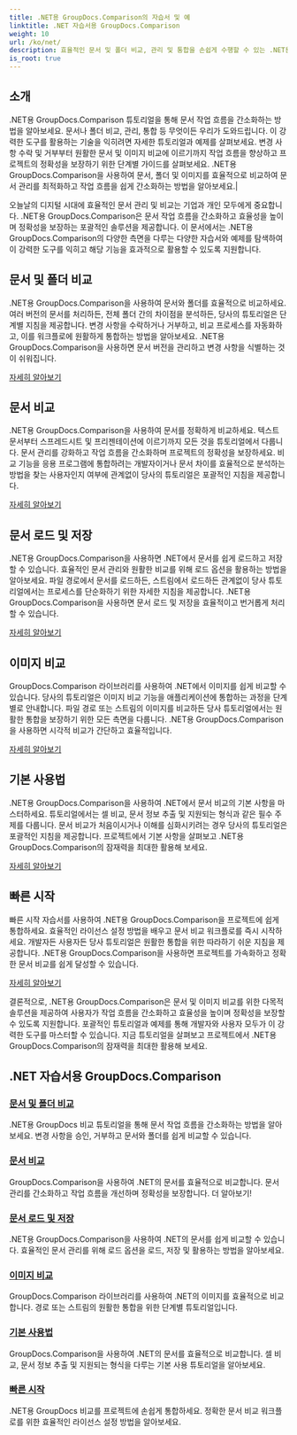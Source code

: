 ```yaml
---
title: .NET용 GroupDocs.Comparison의 자습서 및 예
linktitle: .NET 자습서용 GroupDocs.Comparison
weight: 10
url: /ko/net/
description: 효율적인 문서 및 폴더 비교, 관리 및 통합을 손쉽게 수행할 수 있는 .NET용 GroupDocs.Comparison에 대한 포괄적인 자습서를 살펴보세요.
is_root: true
---
```

## 소개

.NET용 GroupDocs.Comparison 튜토리얼을 통해 문서 작업 흐름을 간소화하는 방법을 알아보세요. 문서나 폴더 비교, 관리, 통합 등 무엇이든 우리가 도와드립니다. 이 강력한 도구를 활용하는 기술을 익히려면 자세한 튜토리얼과 예제를 살펴보세요. 변경 사항 수락 및 거부부터 원활한 문서 및 이미지 비교에 이르기까지 작업 흐름을 향상하고 프로젝트의 정확성을 보장하기 위한 단계별 가이드를 살펴보세요. .NET용 GroupDocs.Comparison을 사용하여 문서, 폴더 및 이미지를 효율적으로 비교하여 문서 관리를 최적화하고 작업 흐름을 쉽게 간소화하는 방법을 알아보세요.|

오늘날의 디지털 시대에 효율적인 문서 관리 및 비교는 기업과 개인 모두에게 중요합니다. .NET용 GroupDocs.Comparison은 문서 작업 흐름을 간소화하고 효율성을 높이며 정확성을 보장하는 포괄적인 솔루션을 제공합니다. 이 문서에서는 .NET용 GroupDocs.Comparison의 다양한 측면을 다루는 다양한 자습서와 예제를 탐색하여 이 강력한 도구를 익히고 해당 기능을 효과적으로 활용할 수 있도록 지원합니다.

## 문서 및 폴더 비교

.NET용 GroupDocs.Comparison을 사용하여 문서와 폴더를 효율적으로 비교하세요. 여러 버전의 문서를 처리하든, 전체 폴더 간의 차이점을 분석하든, 당사의 튜토리얼은 단계별 지침을 제공합니다. 변경 사항을 수락하거나 거부하고, 비교 프로세스를 자동화하고, 이를 워크플로에 원활하게 통합하는 방법을 알아보세요. .NET용 GroupDocs.Comparison을 사용하면 문서 버전을 관리하고 변경 사항을 식별하는 것이 쉬워집니다.

[자세히 알아보기](./documents-and-folder-comparison/)

## 문서 비교

.NET용 GroupDocs.Comparison을 사용하여 문서를 정확하게 비교하세요. 텍스트 문서부터 스프레드시트 및 프리젠테이션에 이르기까지 모든 것을 튜토리얼에서 다룹니다. 문서 관리를 강화하고 작업 흐름을 간소화하며 프로젝트의 정확성을 보장하세요. 비교 기능을 응용 프로그램에 통합하려는 개발자이거나 문서 차이를 효율적으로 분석하는 방법을 찾는 사용자인지 여부에 관계없이 당사의 튜토리얼은 포괄적인 지침을 제공합니다.

[자세히 알아보기](./document-comparison/)

## 문서 로드 및 저장

.NET용 GroupDocs.Comparison을 사용하면 .NET에서 문서를 쉽게 로드하고 저장할 수 있습니다. 효율적인 문서 관리와 원활한 비교를 위해 로드 옵션을 활용하는 방법을 알아보세요. 파일 경로에서 문서를 로드하든, 스트림에서 로드하든 관계없이 당사 튜토리얼에서는 프로세스를 단순화하기 위한 자세한 지침을 제공합니다. .NET용 GroupDocs.Comparison을 사용하면 문서 로드 및 저장을 효율적이고 번거롭게 처리할 수 있습니다.

[자세히 알아보기](./loading-and-saving-documents/)

## 이미지 비교

GroupDocs.Comparison 라이브러리를 사용하여 .NET에서 이미지를 쉽게 비교할 수 있습니다. 당사의 튜토리얼은 이미지 비교 기능을 애플리케이션에 통합하는 과정을 단계별로 안내합니다. 파일 경로 또는 스트림의 이미지를 비교하든 당사 튜토리얼에서는 원활한 통합을 보장하기 위한 모든 측면을 다룹니다. .NET용 GroupDocs.Comparison을 사용하면 시각적 비교가 간단하고 효율적입니다.

[자세히 알아보기](./image-comparison/)

## 기본 사용법 

.NET용 GroupDocs.Comparison을 사용하여 .NET에서 문서 비교의 기본 사항을 마스터하세요. 튜토리얼에서는 셀 비교, 문서 정보 추출 및 지원되는 형식과 같은 필수 주제를 다룹니다. 문서 비교가 처음이시거나 이해를 심화시키려는 경우 당사의 튜토리얼은 포괄적인 지침을 제공합니다. 프로젝트에서 기본 사항을 살펴보고 .NET용 GroupDocs.Comparison의 잠재력을 최대한 활용해 보세요.

[자세히 알아보기](./basic-usage/)

## 빠른 시작 

빠른 시작 자습서를 사용하여 .NET용 GroupDocs.Comparison을 프로젝트에 쉽게 통합하세요. 효율적인 라이선스 설정 방법을 배우고 문서 비교 워크플로를 즉시 시작하세요. 개발자든 사용자든 당사 튜토리얼은 원활한 통합을 위한 따라하기 쉬운 지침을 제공합니다. .NET용 GroupDocs.Comparison을 사용하면 프로젝트를 가속화하고 정확한 문서 비교를 쉽게 달성할 수 있습니다.

[자세히 알아보기](./quick-start/)

결론적으로, .NET용 GroupDocs.Comparison은 문서 및 이미지 비교를 위한 다목적 솔루션을 제공하여 사용자가 작업 흐름을 간소화하고 효율성을 높이며 정확성을 보장할 수 있도록 지원합니다. 포괄적인 튜토리얼과 예제를 통해 개발자와 사용자 모두가 이 강력한 도구를 마스터할 수 있습니다. 지금 튜토리얼을 살펴보고 프로젝트에서 .NET용 GroupDocs.Comparison의 잠재력을 최대한 활용해 보세요.
## .NET 자습서용 GroupDocs.Comparison 
### [문서 및 폴더 비교](./documents-and-folder-comparison/)
.NET용 GroupDocs 비교 튜토리얼을 통해 문서 작업 흐름을 간소화하는 방법을 알아보세요. 변경 사항을 승인, 거부하고 문서와 폴더를 쉽게 비교할 수 있습니다.
### [문서 비교](./document-comparison/)
GroupDocs.Comparison을 사용하여 .NET의 문서를 효율적으로 비교합니다. 문서 관리를 간소화하고 작업 흐름을 개선하며 정확성을 보장합니다. 더 알아보기!
### [문서 로드 및 저장](./loading-and-saving-documents/)
.NET용 GroupDocs.Comparison을 사용하여 .NET의 문서를 쉽게 비교할 수 있습니다. 효율적인 문서 관리를 위해 로드 옵션을 로드, 저장 및 활용하는 방법을 알아보세요.
### [이미지 비교](./image-comparison/)
GroupDocs.Comparison 라이브러리를 사용하여 .NET의 이미지를 효율적으로 비교합니다. 경로 또는 스트림의 원활한 통합을 위한 단계별 튜토리얼입니다.
### [기본 사용법](./basic-usage/)
GroupDocs.Comparison을 사용하여 .NET의 문서를 효율적으로 비교합니다. 셀 비교, 문서 정보 추출 및 지원되는 형식을 다루는 기본 사용 튜토리얼을 알아보세요.
### [빠른 시작](./quick-start/)
.NET용 GroupDocs 비교를 프로젝트에 손쉽게 통합하세요. 정확한 문서 비교 워크플로를 위한 효율적인 라이선스 설정 방법을 알아보세요.
